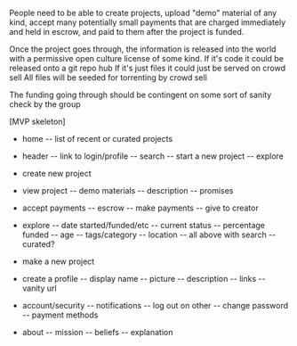 People need to be able to create projects, upload "demo" material of any kind, accept many potentially small payments that are charged immediately and held in escrow, and paid to them after the project is funded.

Once the project goes through, the information is released into the world with a permissive open culture license of some kind.
If it's code it could be released onto a git repo hub
If it's just files it could just be served on crowd sell
All files will be seeded for torrenting by crowd sell


The funding going through should be contingent on some sort of sanity check by the group


[MVP skeleton]
- home
-- list of recent or curated projects

- header
-- link to login/profile
-- search
-- start a new project
-- explore

- create new project

- view project
-- demo materials
-- description
-- promises

- accept payments
-- escrow
-- make payments
-- give to creator

- explore
-- date started/funded/etc
-- current status
-- percentage funded
-- age
-- tags/category
-- location
-- all above with search
-- curated?

- make a new project
- create a profile
-- display name
-- picture
-- description
-- links
-- vanity url

- account/security
-- notifications
-- log out on other
-- change password
-- payment methods

- about
-- mission
-- beliefs
-- explanation
